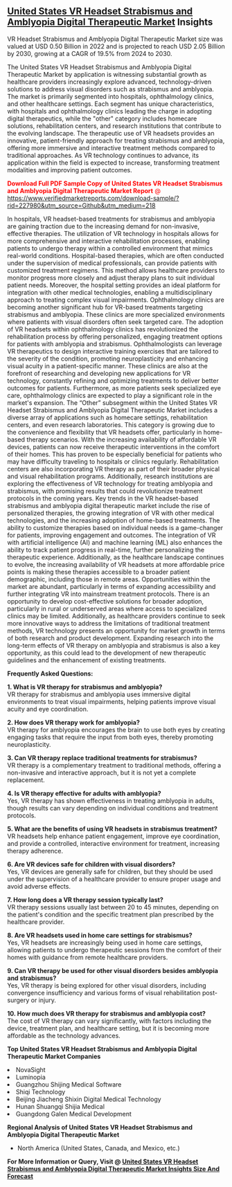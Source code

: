 <h2><a href="https://www.verifiedmarketreports.com/download-sample/?rid=227980&amp;utm_source=Github&amp;utm_medium=218" target="_blank">United States VR Headset Strabismus and Amblyopia Digital Therapeutic Market</a> Insights</h2><p>VR Headset Strabismus and Amblyopia Digital Therapeutic Market size was valued at USD 0.50 Billion in 2022 and is projected to reach USD 2.05 Billion by 2030, growing at a CAGR of 19.5% from 2024 to 2030.</p><p><p>The United States VR Headset Strabismus and Amblyopia Digital Therapeutic Market by application is witnessing substantial growth as healthcare providers increasingly explore advanced, technology-driven solutions to address visual disorders such as strabismus and amblyopia. The market is primarily segmented into hospitals, ophthalmology clinics, and other healthcare settings. Each segment has unique characteristics, with hospitals and ophthalmology clinics leading the charge in adopting digital therapeutics, while the "other" category includes homecare solutions, rehabilitation centers, and research institutions that contribute to the evolving landscape. The therapeutic use of VR headsets provides an innovative, patient-friendly approach for treating strabismus and amblyopia, offering more immersive and interactive treatment methods compared to traditional approaches. As VR technology continues to advance, its application within the field is expected to increase, transforming treatment modalities and improving patient outcomes. <p><span class=""><span style="color: #ff0000;"><strong>Download Full PDF Sample Copy of United States VR Headset Strabismus and Amblyopia Digital Therapeutic Market Report</strong> @ </span><a href="https://www.verifiedmarketreports.com/download-sample/?rid=227980&amp;utm_source=Github&amp;utm_medium=218" target="_blank">https://www.verifiedmarketreports.com/download-sample/?rid=227980&amp;utm_source=Github&amp;utm_medium=218</a></span></p></p> <p>In hospitals, VR headset-based treatments for strabismus and amblyopia are gaining traction due to the increasing demand for non-invasive, effective therapies. The utilization of VR technology in hospitals allows for more comprehensive and interactive rehabilitation processes, enabling patients to undergo therapy within a controlled environment that mimics real-world conditions. Hospital-based therapies, which are often conducted under the supervision of medical professionals, can provide patients with customized treatment regimens. This method allows healthcare providers to monitor progress more closely and adjust therapy plans to suit individual patient needs. Moreover, the hospital setting provides an ideal platform for integration with other medical technologies, enabling a multidisciplinary approach to treating complex visual impairments. Ophthalmology clinics are becoming another significant hub for VR-based treatments targeting strabismus and amblyopia. These clinics are more specialized environments where patients with visual disorders often seek targeted care. The adoption of VR headsets within ophthalmology clinics has revolutionized the rehabilitation process by offering personalized, engaging treatment options for patients with amblyopia and strabismus. Ophthalmologists can leverage VR therapeutics to design interactive training exercises that are tailored to the severity of the condition, promoting neuroplasticity and enhancing visual acuity in a patient-specific manner. These clinics are also at the forefront of researching and developing new applications for VR technology, constantly refining and optimizing treatments to deliver better outcomes for patients. Furthermore, as more patients seek specialized eye care, ophthalmology clinics are expected to play a significant role in the market's expansion. The “Other” subsegment within the United States VR Headset Strabismus and Amblyopia Digital Therapeutic Market includes a diverse array of applications such as homecare settings, rehabilitation centers, and even research laboratories. This category is growing due to the convenience and flexibility that VR headsets offer, particularly in home-based therapy scenarios. With the increasing availability of affordable VR devices, patients can now receive therapeutic interventions in the comfort of their homes. This has proven to be especially beneficial for patients who may have difficulty traveling to hospitals or clinics regularly. Rehabilitation centers are also incorporating VR therapy as part of their broader physical and visual rehabilitation programs. Additionally, research institutions are exploring the effectiveness of VR technology for treating amblyopia and strabismus, with promising results that could revolutionize treatment protocols in the coming years. Key trends in the VR headset-based strabismus and amblyopia digital therapeutic market include the rise of personalized therapies, the growing integration of VR with other medical technologies, and the increasing adoption of home-based treatments. The ability to customize therapies based on individual needs is a game-changer for patients, improving engagement and outcomes. The integration of VR with artificial intelligence (AI) and machine learning (ML) also enhances the ability to track patient progress in real-time, further personalizing the therapeutic experience. Additionally, as the healthcare landscape continues to evolve, the increasing availability of VR headsets at more affordable price points is making these therapies accessible to a broader patient demographic, including those in remote areas. Opportunities within the market are abundant, particularly in terms of expanding accessibility and further integrating VR into mainstream treatment protocols. There is an opportunity to develop cost-effective solutions for broader adoption, particularly in rural or underserved areas where access to specialized clinics may be limited. Additionally, as healthcare providers continue to seek more innovative ways to address the limitations of traditional treatment methods, VR technology presents an opportunity for market growth in terms of both research and product development. Expanding research into the long-term effects of VR therapy on amblyopia and strabismus is also a key opportunity, as this could lead to the development of new therapeutic guidelines and the enhancement of existing treatments. <p><strong>Frequently Asked Questions:</strong></p> <p><strong>1. What is VR therapy for strabismus and amblyopia?</strong><br>VR therapy for strabismus and amblyopia uses immersive digital environments to treat visual impairments, helping patients improve visual acuity and eye coordination.</p> <p><strong>2. How does VR therapy work for amblyopia?</strong><br>VR therapy for amblyopia encourages the brain to use both eyes by creating engaging tasks that require the input from both eyes, thereby promoting neuroplasticity.</p> <p><strong>3. Can VR therapy replace traditional treatments for strabismus?</strong><br>VR therapy is a complementary treatment to traditional methods, offering a non-invasive and interactive approach, but it is not yet a complete replacement.</p> <p><strong>4. Is VR therapy effective for adults with amblyopia?</strong><br>Yes, VR therapy has shown effectiveness in treating amblyopia in adults, though results can vary depending on individual conditions and treatment protocols.</p> <p><strong>5. What are the benefits of using VR headsets in strabismus treatment?</strong><br>VR headsets help enhance patient engagement, improve eye coordination, and provide a controlled, interactive environment for treatment, increasing therapy adherence.</p> <p><strong>6. Are VR devices safe for children with visual disorders?</strong><br>Yes, VR devices are generally safe for children, but they should be used under the supervision of a healthcare provider to ensure proper usage and avoid adverse effects.</p> <p><strong>7. How long does a VR therapy session typically last?</strong><br>VR therapy sessions usually last between 20 to 45 minutes, depending on the patient's condition and the specific treatment plan prescribed by the healthcare provider.</p> <p><strong>8. Are VR headsets used in home care settings for strabismus?</strong><br>Yes, VR headsets are increasingly being used in home care settings, allowing patients to undergo therapeutic sessions from the comfort of their homes with guidance from remote healthcare providers.</p> <p><strong>9. Can VR therapy be used for other visual disorders besides amblyopia and strabismus?</strong><br>Yes, VR therapy is being explored for other visual disorders, including convergence insufficiency and various forms of visual rehabilitation post-surgery or injury.</p> <p><strong>10. How much does VR therapy for strabismus and amblyopia cost?</strong><br>The cost of VR therapy can vary significantly, with factors including the device, treatment plan, and healthcare setting, but it is becoming more affordable as the technology advances.</p></p><p><strong>Top United States VR Headset Strabismus and Amblyopia Digital Therapeutic Market Companies</strong></p><div data-test-id=""><p><li>NovaSight</li><li> Luminopia</li><li> Guangzhou Shijing Medical Software</li><li> Shiqi Technology</li><li> Beijing Jiacheng Shixin Digital Medical Technology</li><li> Hunan Shuangqi Shijia Medical</li><li> Guangdong Galen Medical Development</li></p><div><strong>Regional Analysis of&nbsp;United States VR Headset Strabismus and Amblyopia Digital Therapeutic Market</strong></div><ul><li dir="ltr"><p dir="ltr">North America&nbsp;(United States, Canada, and Mexico, etc.)</p></li></ul><p><strong>For More Information or Query, Visit @&nbsp;</strong><strong><a href="https://www.verifiedmarketreports.com/product/vr-headset-strabismus-and-amblyopia-digital-therapeutic-market/?utm_source=Github&amp;utm_medium=218" target="_blank">United States VR Headset Strabismus and Amblyopia Digital Therapeutic Market Insights Size And Forecast</a></strong></p></div>
